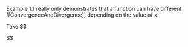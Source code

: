 Example 1.1 really only demonstrates that a function can have different [[ConvergenceAndDivergence]] depending on the value of x.

Take $$

$$